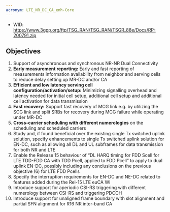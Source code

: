 ```yaml
---
acronym: LTE_NR_DC_CA_enh-Core
---
```


- WID: https://www.3gpp.org/ftp/TSG_RAN/TSG_RAN/TSGR_88e/Docs/RP-200791.zip

## Objectives

1. Support of asynchronous and synchronous NR-NR Dual Connectivity
2. **Early measurement reporting:** Early and fast reporting of measurements information availability from neighbor and serving cells to reduce delay setting up MR-DC and/or CA
3. **Efficient and low latency serving cell configuration/activation/setup:** Minimizing signalling overhead and latency needed for initial cell setup, additional cell setup and additional cell activation for data transmission
4. **Fast recovery:** Support fast recovery of MCG link e.g. by utilizing the SCG link and split SRBs for recovery during MCG failure while operating under MR-DC
5. **Cross-carrier scheduling with different numerologies** on the scheduling and scheduled carriers
6. Study and, if found beneficial over the existing single Tx switched uplink solution, specify enhancements to single Tx switched uplink solution for EN-DC, such as allowing all DL and UL subframes for data transmission for both NR and LTE
7. Enable the Release 15 behaviour of “DL HARQ timing for FDD Scell for LTE TDD-FDD CA with TDD Pcell, applied to FDD Pcell” to apply to dual uplink EN-DC, possibly including any conclusions on the previous objective (6) for LTE FDD Pcells
8. Specify the interruption requirements for EN-DC and NE-DC related to features added during the Rel-15 LTE euCA WI
9. Introduce support for aperiodic CSI-RS triggering with different numerology between CSI-RS and triggering PDCCH
10. Introduce support for unaligned frame boundary with slot alignment and partial SFN alignment for R16 NR inter-band CA
